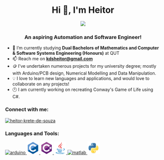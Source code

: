 <h1 align="center">Hi 👋, I'm Heitor</h1>
<p align="center">
 <img src="https://user-images.githubusercontent.com/129128120/233796674-6108072d-eeda-4e22-939d-7c274e9359cd.gif" />
</p>
<h3 align="center">An aspiring Automation and Software Engineer!</h3>

- 🔭 I’m currently studying **Dual Bachelors of Mathematics and Computer & Software Systems Engineering (Honours)** at QUT
- 📫 Reach me on **kdsheitor@gmail.com**
- 🪙 I've undertaken numerous projects for my university degree; mostly with Arduino/PCB design, Numerical Modelling and Data Manipulation.
- 💡 I love to learn new languages and applications, and would love to collaborate on any projects!
- 🕛 I am currently working on recreating Conway's Game of Life using C#.

<h3 align="left">Connect with me:</h3>
<p align="left">
<a href="https://linkedin.com/in/heitor-krete-de-souza" target="blank"><img align="center" src="https://raw.githubusercontent.com/rahuldkjain/github-profile-readme-generator/master/src/images/icons/Social/linked-in-alt.svg" alt="heitor-krete-de-souza" height="30" width="40" /></a>
</p>

<h3 align="left">Languages and Tools:</h3>
<p align="left"> <a href="https://www.arduino.cc/" target="_blank" rel="noreferrer"> <img src="https://cdn.worldvectorlogo.com/logos/arduino-1.svg" alt="arduino" width="40" height="40"/> </a> <a href="https://www.cprogramming.com/" target="_blank" rel="noreferrer"> <img src="https://raw.githubusercontent.com/devicons/devicon/master/icons/c/c-original.svg" alt="c" width="40" height="40"/> </a> <a href="https://www.w3schools.com/cs/" target="_blank" rel="noreferrer"> <img src="https://raw.githubusercontent.com/devicons/devicon/master/icons/csharp/csharp-original.svg" alt="csharp" width="40" height="40"/> </a> <a href="https://www.java.com" target="_blank" rel="noreferrer"> <img src="https://raw.githubusercontent.com/devicons/devicon/master/icons/java/java-original.svg" alt="java" width="40" height="40"/> </a> <a href="https://www.mathworks.com/" target="_blank" rel="noreferrer"> <img src="https://upload.wikimedia.org/wikipedia/commons/2/21/Matlab_Logo.png" alt="matlab" width="40" height="40"/> </a> <a href="https://www.python.org" target="_blank" rel="noreferrer"> <img src="https://raw.githubusercontent.com/devicons/devicon/master/icons/python/python-original.svg" alt="python" width="40" height="40"/> </a> </p>

